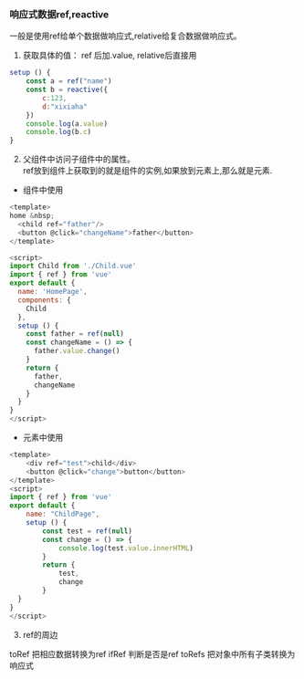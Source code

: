 ### 响应式数据ref,reactive

一般是使用ref给单个数据做响应式,relative给复合数据做响应式。

1. 获取具体的值： ref 后加.value, relative后直接用
```js
setup () {
    const a = ref("name")
    const b = reactive({
        c:123,
        d:"xixiaha"
    })
    console.log(a.value)
    console.log(b.c)
}
```

2. 父组件中访问子组件中的属性。  
ref放到组件上获取到的就是组件的实例,如果放到元素上,那么就是元素.
- 组件中使用
```javascript
<template>
home &nbsp;
  <child ref="father"/>
  <button @click="changeName">father</button>
</template>

<script>
import Child from './Child.vue'
import { ref } from 'vue'
export default {
  name: 'HomePage',
  components: {
    Child
  },
  setup () {
    const father = ref(null)
    const changeName = () => {
      father.value.change()
    }
    return {
      father,
      changeName
    }
  }
}
</script>

```
- 元素中使用
```js
<template>
    <div ref="test">child</div>
    <button @click="change">button</button>
</template>
<script>
import { ref } from 'vue'
export default {
    name: "ChildPage",
    setup () {
        const test = ref(null)
        const change = () => {
            console.log(test.value.innerHTML)
        }
        return {
            test,
            change
        }
  }
}
</script>
```
3. ref的周边

toRef  把相应数据转换为ref
ifRef  判断是否是ref
toRefs 把对象中所有子类转换为响应式